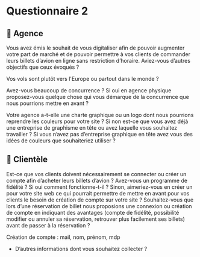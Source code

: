 # Questionnaire 2
## 🏢 Agence

Vous avez émis le souhait de vous digitaliser afin de pouvoir augmenter votre part de marché et de pouvoir permettre à vos clients de commander leurs billets d’avion en ligne sans restriction d’horaire. Aviez-vous d’autres objectifs que ceux évoqués ?

Vos vols sont plutôt vers l'Europe ou partout dans le monde ?

Avez-vous beaucoup de concurrence ? Si oui en agence physique proposez-vous quelque chose qui vous démarque de la concurrence que nous pourrions mettre en avant ?

Votre agence a-t-elle une charte graphique ou un logo dont nous pourrions reprendre les couleurs pour votre site ? Si non est-ce que vous avez déjà une entreprise de graphisme en tête ou avez laquelle vous souhaitez travailler ? Si vous n’avez pas d’entreprise graphique en tête avez vous des idées de couleurs que souhaiteriez utiliser ?

## 🙋 Clientèle
Est-ce que vos clients doivent nécessairement se connecter ou créer un compte afin d’acheter leurs billets d’avion ? Avez-vous un programme de fidélité ? Si oui comment fonctionne-t-il ? Sinon, aimeriez-vous en créer un pour votre site web ce qui pourrait permettre de mettre en avant pour vos clients le besoin de création de compte sur votre site ? Souhaitez-vous que lors d’une réservation de billet nous proposions une connexion ou création de compte en indiquant des avantages (compte de fidélité, possibilité modifier ou annuler sa réservation, retrouver plus facilement ses billets) avant de passer à la réservation ?

Création de compte : mail, nom, prénom, mdp

-   D’autres informations dont vous souhaitez collecter ?
